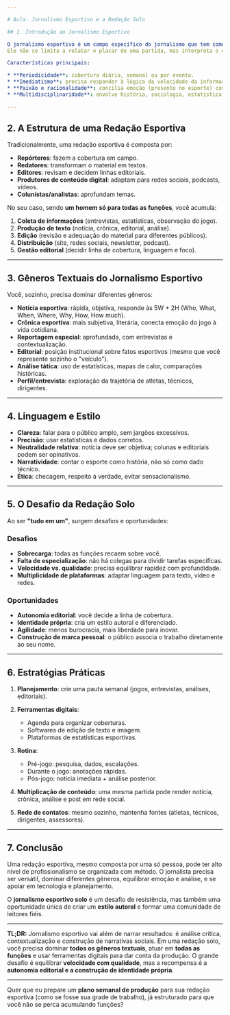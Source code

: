 ```yaml
---

# Aula: Jornalismo Esportivo e a Redação Solo

## 1. Introdução ao Jornalismo Esportivo

O jornalismo esportivo é um campo específico do jornalismo que tem como objeto central os acontecimentos relacionados ao esporte em suas múltiplas dimensões: competições, gestão, negócios, cultura, saúde e sociedade.
Ele não se limita a relatar o placar de uma partida, mas interpreta o esporte como fenômeno social, político e econômico.

Características principais:

* **Periodicidade**: cobertura diária, semanal ou por evento.
* **Imediatismo**: precisa responder à lógica da velocidade da informação.
* **Paixão e racionalidade**: concilia emoção (presente no esporte) com análise crítica e objetiva.
* **Multidisciplinaridade**: envolve história, sociologia, estatística, economia e comunicação.

---
```


## 2. A Estrutura de uma Redação Esportiva

Tradicionalmente, uma redação esportiva é composta por:

- **Repórteres**: fazem a cobertura em campo.
- **Redatores**: transformam o material em textos.
- **Editores**: revisam e decidem linhas editoriais.
- **Produtores de conteúdo digital**: adaptam para redes sociais, podcasts, vídeos.
- **Colunistas/analistas**: aprofundam temas.

No seu caso, sendo **um homem só para todas as funções**, você acumula:

1. **Coleta de informações** (entrevistas, estatísticas, observação do jogo).
2. **Produção de texto** (notícia, crônica, editorial, análise).
3. **Edição** (revisão e adequação do material para diferentes públicos).
4. **Distribuição** (site, redes sociais, newsletter, podcast).
5. **Gestão editorial** (decidir linha de cobertura, linguagem e foco).

---

## 3. Gêneros Textuais do Jornalismo Esportivo

Você, sozinho, precisa dominar diferentes gêneros:

- **Notícia esportiva**: rápida, objetiva, responde às 5W + 2H (Who, What, When, Where, Why, How, How much).
- **Crônica esportiva**: mais subjetiva, literária, conecta emoção do jogo à vida cotidiana.
- **Reportagem especial**: aprofundada, com entrevistas e contextualização.
- **Editorial**: posição institucional sobre fatos esportivos (mesmo que você represente sozinho o "veículo").
- **Análise tática**: uso de estatísticas, mapas de calor, comparações históricas.
- **Perfil/entrevista**: exploração da trajetória de atletas, técnicos, dirigentes.

---

## 4. Linguagem e Estilo

- **Clareza**: falar para o público amplo, sem jargões excessivos.
- **Precisão**: usar estatísticas e dados corretos.
- **Neutralidade relativa**: notícia deve ser objetiva; colunas e editoriais podem ser opinativos.
- **Narratividade**: contar o esporte como história, não só como dado técnico.
- **Ética**: checagem, respeito à verdade, evitar sensacionalismo.

---

## 5. O Desafio da Redação Solo

Ao ser **"tudo em um"**, surgem desafios e oportunidades:

### Desafios

- **Sobrecarga**: todas as funções recaem sobre você.
- **Falta de especialização**: não há colegas para dividir tarefas específicas.
- **Velocidade vs. qualidade**: precisa equilibrar rapidez com profundidade.
- **Multiplicidade de plataformas**: adaptar linguagem para texto, vídeo e redes.

### Oportunidades

- **Autonomia editorial**: você decide a linha de cobertura.
- **Identidade própria**: cria um estilo autoral e diferenciado.
- **Agilidade**: menos burocracia, mais liberdade para inovar.
- **Construção de marca pessoal**: o público associa o trabalho diretamente ao seu nome.

---

## 6. Estratégias Práticas

1. **Planejamento**: crie uma pauta semanal (jogos, entrevistas, análises, editoriais).
2. **Ferramentas digitais**:
   - Agenda para organizar coberturas.
   - Softwares de edição de texto e imagem.
   - Plataformas de estatísticas esportivas.

3. **Rotina**:
   - Pré-jogo: pesquisa, dados, escalações.
   - Durante o jogo: anotações rápidas.
   - Pós-jogo: notícia imediata + análise posterior.

4. **Multiplicação de conteúdo**: uma mesma partida pode render notícia, crônica, análise e post em rede social.
5. **Rede de contatos**: mesmo sozinho, mantenha fontes (atletas, técnicos, dirigentes, assessores).

---

## 7. Conclusão

Uma redação esportiva, mesmo composta por uma só pessoa, pode ter alto nível de profissionalismo se organizada com método. O jornalista precisa ser versátil, dominar diferentes gêneros, equilibrar emoção e análise, e se apoiar em tecnologia e planejamento.

O **jornalismo esportivo solo** é um desafio de resistência, mas também uma oportunidade única de criar um **estilo autoral** e formar uma comunidade de leitores fiéis.

---

**TL;DR:**
Jornalismo esportivo vai além de narrar resultados: é análise crítica, contextualização e construção de narrativas sociais. Em uma redação solo, você precisa dominar **todos os gêneros textuais**, atuar em **todas as funções** e usar ferramentas digitais para dar conta da produção. O grande desafio é equilibrar **velocidade com qualidade**, mas a recompensa é a **autonomia editorial e a construção de identidade própria**.

---

Quer que eu prepare um **plano semanal de produção** para sua redação esportiva (como se fosse sua grade de trabalho), já estruturado para que você não se perca acumulando funções?
